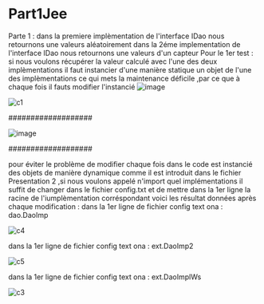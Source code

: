 # Part1Jee
Parte 1 : 
dans la premiere implèmentation de l'interface IDao nous retournons une valeurs aléatoirement
dans la 2éme implementation de l'interface IDao nous retournons une valeurs d'un capteur
Pour le 1er test : si nous voulons récupérer la valeur calculé avec l'une des deux implèmentations il faut instancier 
d'une manière statique un objet de l'une des implèmentations ce qui mets la maintenance déficile ,par ce que à chaque fois  il fauts modifier l'instancié
![image](https://user-images.githubusercontent.com/82270887/162347989-58a82cb2-fa80-484c-bf79-3cb0a78c2008.png)

![c1](https://user-images.githubusercontent.com/82270887/162348144-bbef4ce6-2ded-4667-8c07-1e60999b0619.png)

###################

![image](https://user-images.githubusercontent.com/82270887/162348301-4de894d8-4a27-4504-8342-f298b9c49191.png)

###################

pour éviter le problème de modifier chaque fois dans le code est instancié des objets de manière dynamique  comme il est introduit dans le fichier Presentation 2 ,si nous voulons appelé n'import quel implémentations  il suffit de changer dans le fichier config.txt et de mettre dans la 1er ligne la racine de l'iumplèmentation corréspondant
voici les résultat données après chaque modification :
dans la 1er ligne de fichier config text ona : dao.DaoImp

![c4](https://user-images.githubusercontent.com/82270887/162349600-a7ff4eba-7584-435f-9437-048e3220f00b.png)

dans la 1er ligne de fichier config text ona : ext.DaoImp2

![c5](https://user-images.githubusercontent.com/82270887/162349721-885878ca-7a2f-44b0-9f76-176d5efa89fd.png)


dans la 1er ligne de fichier config text ona : ext.DaoImplWs

![c3](https://user-images.githubusercontent.com/82270887/162349766-fb295ea8-af3c-4e0f-97ee-9853f4ef2c6a.png)
